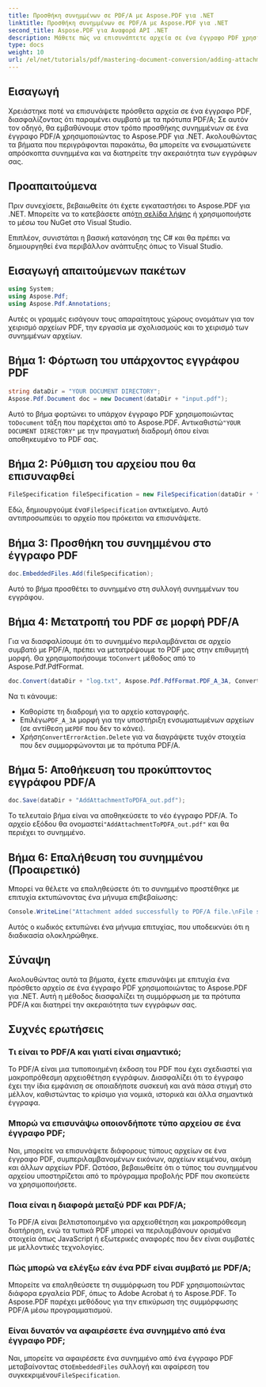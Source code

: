 ```yaml
---
title: Προσθήκη συνημμένων σε PDF/A με Aspose.PDF για .NET
linktitle: Προσθήκη συνημμένων σε PDF/A με Aspose.PDF για .NET
second_title: Aspose.PDF για Αναφορά API .NET
description: Μάθετε πώς να επισυνάπτετε αρχεία σε ένα έγγραφο PDF χρησιμοποιώντας το Aspose.PDF για .NET και διασφαλίστε τη συμμόρφωση με τα πρότυπα PDF/A.
type: docs
weight: 10
url: /el/net/tutorials/pdf/mastering-document-conversion/adding-attachment-to-pdfa/
---
```

## Εισαγωγή

Χρειάστηκε ποτέ να επισυνάψετε πρόσθετα αρχεία σε ένα έγγραφο PDF, διασφαλίζοντας ότι παραμένει συμβατό με τα πρότυπα PDF/A; Σε αυτόν τον οδηγό, θα εμβαθύνουμε στον τρόπο προσθήκης συνημμένων σε ένα έγγραφο PDF/A χρησιμοποιώντας το Aspose.PDF για .NET. Ακολουθώντας τα βήματα που περιγράφονται παρακάτω, θα μπορείτε να ενσωματώνετε απρόσκοπτα συνημμένα και να διατηρείτε την ακεραιότητα των εγγράφων σας.

## Προαπαιτούμενα

 Πριν συνεχίσετε, βεβαιωθείτε ότι έχετε εγκαταστήσει το Aspose.PDF για .NET. Μπορείτε να το κατεβάσετε από[τη σελίδα λήψης](https://releases.aspose.com/pdf/net/) ή χρησιμοποιήστε το μέσω του NuGet στο Visual Studio.

Επιπλέον, συνιστάται η βασική κατανόηση της C# και θα πρέπει να δημιουργηθεί ένα περιβάλλον ανάπτυξης όπως το Visual Studio.

## Εισαγωγή απαιτούμενων πακέτων

```csharp
using System;
using Aspose.Pdf;
using Aspose.Pdf.Annotations;
```

Αυτές οι γραμμές εισάγουν τους απαραίτητους χώρους ονομάτων για τον χειρισμό αρχείων PDF, την εργασία με σχολιασμούς και το χειρισμό των συνημμένων αρχείων.

## Βήμα 1: Φόρτωση του υπάρχοντος εγγράφου PDF

```csharp
string dataDir = "YOUR DOCUMENT DIRECTORY";
Aspose.Pdf.Document doc = new Document(dataDir + "input.pdf");
```

 Αυτό το βήμα φορτώνει το υπάρχον έγγραφο PDF χρησιμοποιώντας το`Document` τάξη που παρέχεται από το Aspose.PDF. Αντικαθιστώ`"YOUR DOCUMENT DIRECTORY"` με την πραγματική διαδρομή όπου είναι αποθηκευμένο το PDF σας.

## Βήμα 2: Ρύθμιση του αρχείου που θα επισυναφθεί

```csharp
FileSpecification fileSpecification = new FileSpecification(dataDir + "aspose-logo.jpg", "Large Image file");
```

 Εδώ, δημιουργούμε ένα`FileSpecification` αντικείμενο. Αυτό αντιπροσωπεύει το αρχείο που πρόκειται να επισυνάψετε.

## Βήμα 3: Προσθήκη του συνημμένου στο έγγραφο PDF

```csharp
doc.EmbeddedFiles.Add(fileSpecification);
```

Αυτό το βήμα προσθέτει το συνημμένο στη συλλογή συνημμένων του εγγράφου.

## Βήμα 4: Μετατροπή του PDF σε μορφή PDF/A

 Για να διασφαλίσουμε ότι το συνημμένο περιλαμβάνεται σε αρχείο συμβατό με PDF/A, πρέπει να μετατρέψουμε το PDF μας στην επιθυμητή μορφή. Θα χρησιμοποιήσουμε το`Convert` μέθοδος από το Aspose.Pdf.PdfFormat.

```csharp
doc.Convert(dataDir + "log.txt", Aspose.Pdf.PdfFormat.PDF_A_3A, ConvertErrorAction.Delete);
```

Να τι κάνουμε:

- Καθορίστε τη διαδρομή για το αρχείο καταγραφής.
-  Επιλέγω`PDF_A_3A` μορφή για την υποστήριξη ενσωματωμένων αρχείων (σε αντίθεση με`PDF` που δεν το κάνει).
-  Χρήση`ConvertErrorAction.Delete` για να διαγράψετε τυχόν στοιχεία που δεν συμμορφώνονται με τα πρότυπα PDF/A.

## Βήμα 5: Αποθήκευση του προκύπτοντος εγγράφου PDF/A

```csharp
doc.Save(dataDir + "AddAttachmentToPDFA_out.pdf");
```

 Το τελευταίο βήμα είναι να αποθηκεύσετε το νέο έγγραφο PDF/A. Το αρχείο εξόδου θα ονομαστεί`"AddAttachmentToPDFA_out.pdf"` και θα περιέχει το συνημμένο.

## Βήμα 6: Επαλήθευση του συνημμένου (Προαιρετικό)

Μπορεί να θέλετε να επαληθεύσετε ότι το συνημμένο προστέθηκε με επιτυχία εκτυπώνοντας ένα μήνυμα επιβεβαίωσης:

```csharp
Console.WriteLine("Attachment added successfully to PDF/A file.\nFile saved at " + dataDir);
```

Αυτός ο κωδικός εκτυπώνει ένα μήνυμα επιτυχίας, που υποδεικνύει ότι η διαδικασία ολοκληρώθηκε.

## Σύναψη

Ακολουθώντας αυτά τα βήματα, έχετε επισυνάψει με επιτυχία ένα πρόσθετο αρχείο σε ένα έγγραφο PDF χρησιμοποιώντας το Aspose.PDF για .NET. Αυτή η μέθοδος διασφαλίζει τη συμμόρφωση με τα πρότυπα PDF/A και διατηρεί την ακεραιότητα των εγγράφων σας.

## Συχνές ερωτήσεις

### Τι είναι το PDF/A και γιατί είναι σημαντικό;

Το PDF/A είναι μια τυποποιημένη έκδοση του PDF που έχει σχεδιαστεί για μακροπρόθεσμη αρχειοθέτηση εγγράφων. Διασφαλίζει ότι το έγγραφο έχει την ίδια εμφάνιση σε οποιαδήποτε συσκευή και ανά πάσα στιγμή στο μέλλον, καθιστώντας το κρίσιμο για νομικά, ιστορικά και άλλα σημαντικά έγγραφα.

### Μπορώ να επισυνάψω οποιονδήποτε τύπο αρχείου σε ένα έγγραφο PDF;

Ναι, μπορείτε να επισυνάψετε διάφορους τύπους αρχείων σε ένα έγγραφο PDF, συμπεριλαμβανομένων εικόνων, αρχείων κειμένου, ακόμη και άλλων αρχείων PDF. Ωστόσο, βεβαιωθείτε ότι ο τύπος του συνημμένου αρχείου υποστηρίζεται από το πρόγραμμα προβολής PDF που σκοπεύετε να χρησιμοποιήσετε.

### Ποια είναι η διαφορά μεταξύ PDF και PDF/A;

Το PDF/A είναι βελτιστοποιημένο για αρχειοθέτηση και μακροπρόθεσμη διατήρηση, ενώ τα τυπικά PDF μπορεί να περιλαμβάνουν ορισμένα στοιχεία όπως JavaScript ή εξωτερικές αναφορές που δεν είναι συμβατές με μελλοντικές τεχνολογίες.

### Πώς μπορώ να ελέγξω εάν ένα PDF είναι συμβατό με PDF/A;

Μπορείτε να επαληθεύσετε τη συμμόρφωση του PDF χρησιμοποιώντας διάφορα εργαλεία PDF, όπως το Adobe Acrobat ή το Aspose.PDF. Το Aspose.PDF παρέχει μεθόδους για την επικύρωση της συμμόρφωσης PDF/A μέσω προγραμματισμού.

### Είναι δυνατόν να αφαιρέσετε ένα συνημμένο από ένα έγγραφο PDF;

 Ναι, μπορείτε να αφαιρέσετε ένα συνημμένο από ένα έγγραφο PDF μεταβαίνοντας στο`EmbeddedFiles` συλλογή και αφαίρεση του συγκεκριμένου`FileSpecification`.
